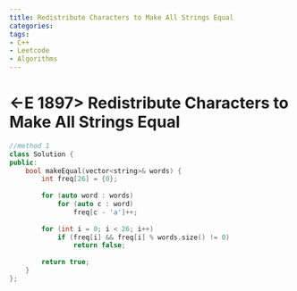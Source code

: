 ```yaml
---
title: Redistribute Characters to Make All Strings Equal
categories:
tags:
- C++
- Leetcode
- Algorithms
---
```


# <-E 1897> Redistribute Characters to Make All Strings Equal


```c++
//method 1
class Solution {
public:
    bool makeEqual(vector<string>& words) {
        int freq[26] = {0};
        
        for (auto word : words)
            for (auto c : word)
                freq[c - 'a']++;
        
        for (int i = 0; i < 26; i++)
            if (freq[i] && freq[i] % words.size() != 0)
                return false;
        
        return true;
    }
};
```

